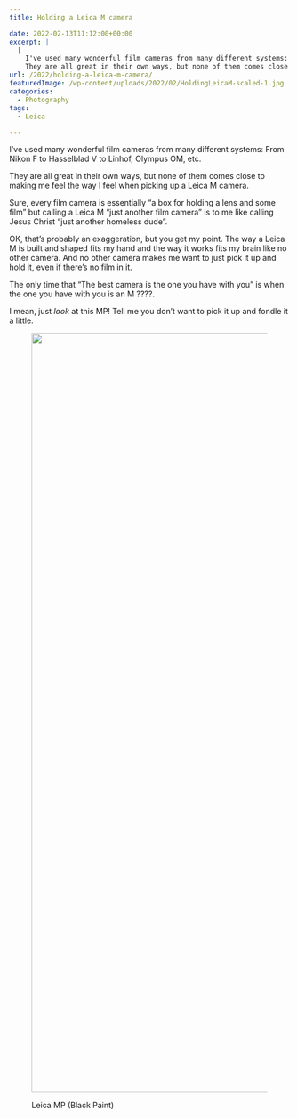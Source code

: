 ```yaml
---
title: Holding a Leica M camera

date: 2022-02-13T11:12:00+00:00
excerpt: |
  |
    I've used many wonderful film cameras from many different systems: From Nikon F to Hasselblad V to Linhof, Olympus OM, etc.
    They are all great in their own ways, but none of them comes close to making me feel the way I feel when picking up a Leica M camera.
url: /2022/holding-a-leica-m-camera/
featuredImage: /wp-content/uploads/2022/02/HoldingLeicaM-scaled-1.jpg
categories:
  - Photography
tags:
  - Leica

---
```

I&#8217;ve used many wonderful film cameras from many different systems: From Nikon F to Hasselblad V to Linhof, Olympus OM, etc.

They are all great in their own ways, but none of them comes close to making me feel the way I feel when picking up a Leica M camera.

Sure, every film camera is essentially “a box for holding a lens and some film” but calling a Leica M “just another film camera” is to me like calling Jesus Christ “just another homeless dude”.

OK, that&#8217;s probably an exaggeration, but you get my point. The way a Leica M is built and shaped fits my hand and the way it works fits my brain like no other camera. And no other camera makes me want to just pick it up and hold it, even if there&#8217;s no film in it.

The only time that “The best camera is the one you have with you” is when the one you have with you is an M ????.

I mean, just _look_ at this MP! Tell me you don&#8217;t want to pick it up and fondle it a little.<figure class="wp-block-image size-full">

<img loading="lazy" width="2048" height="1365" src="http://baty.net/wp-content/uploads/2022/02/LeicaMP.jpg" alt=""  /><figcaption>Leica MP (Black Paint)</figcaption></figure>